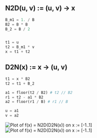 ## N2D(u, v) := (u, v) -> x
```python
B_m1 = 1. / B
B2 = B * B
B_2 = B / 2


t1 = u
t2 = B_m1 * v
x = t1 + t2
```

## D2N(x) := x -> (u, v)
```python
t1 = x * B2
t2 = t1 + B_2

a1 = floor(t2 / B2) # t2 // B2
r1 = t2 - a1 * B2
a2 = floor(r1 / B) # r1 // B

u = a1
v = a2
```


![Plot of f(x) = N2D(D2N(x)) on x := [-1..1]](/beta/images/round.png)
![Plot of f(x) = N2D(D2N(x)) on x := [-1..1]](images/round.png)
